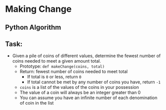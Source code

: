 # Making Change

## Python Algorithm

## Task:
* Given a pile of coins of different values, determine the fewest number of coins needed to meet a given amount total.
  - Prototype: `def makeChange(coins, total)`
  - Return: fewest number of coins needed to meet total
    - If total is `0` or less, return `0`
    - If total cannot be met by any number of coins you have, return `-1`
  - `coins` is a list of the values of the coins in your possession
  - The value of a coin will always be an integer greater than 0
  - You can assume you have an infinite number of each denomination of coin in the list

